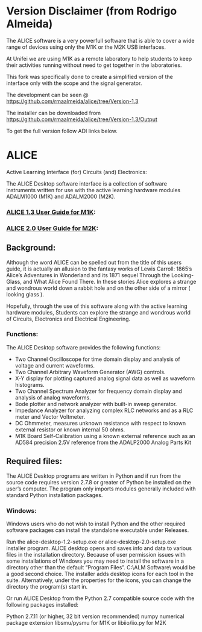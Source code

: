 # Version Disclaimer (from Rodrigo Almeida)

The ALICE software is a very powerfull software that is able to cover a wide range of devices using only the M1K or the M2K USB interfaces.

At Unifei we are using M1K as a remote laboratory to help students to keep their activities running without need to get together in the laboratories.

This fork was specifically done to create a simplified version of the interface only with the scope and the signal generator.

The development can be seen @ https://github.com/rmaalmeida/alice/tree/Version-1.3

The installer can be downloaded from https://github.com/rmaalmeida/alice/tree/Version-1.3/Output

To get the full version follow ADI links below.

# ALICE

Active Learning Interface (for) Circuits (and) Electronics:

The ALICE Desktop software interface is a collection of software instruments written for use with the active learning hardware modules ADALM1000 (M1K) and ADALM2000 (M2K).
### [ALICE 1.3 User Guide for M1K]:
### [ALICE 2.0 User Guide for M2K]:
[ALICE 1.3 User Guide for M1K]:https://wiki.analog.com/university/tools/m1k/alice/desk-top-users-guide
[ALICE 2.0 User Guide for M2K]:https://wiki.analog.com/university/tools/m2k/alice/users-guide-m2k

## Background:

Although the word ALICE can be spelled out from the title of this users guide, it is actually an allusion to 
the fantasy works of Lewis Carroll: 1865’s Alice’s Adventures in Wonderland and its 1871 sequel Through the 
Looking-Glass, and What Alice Found There. In these stories Alice explores a strange and wondrous world down 
a rabbit hole and on the other side of a mirror ( looking glass ).

Hopefully, through the use of this software along with the active learning hardware modules, Students 
can explore the strange and wondrous world of Circuits, Electronics and Electrical Engineering.

### Functions:

The ALICE Desktop software provides the following functions:

- Two Channel Oscilloscope for time domain display and analysis of voltage and current waveforms.
- Two Channel Arbitrary Waveform Generator (AWG) controls.
- X-Y display for plotting captured analog signal data as well as waveform histograms.
- Two Channel Spectrum Analyzer for frequency domain display and analysis of analog waveforms.
- Bode plotter and network analyzer with built-in sweep generator.
- Impedance Analyzer for analyzing complex RLC networks and as a RLC meter and Vector Voltmeter.
- DC Ohmmeter, measures unknown resistance with respect to known external resistor or known internal 50 ohms.
- M1K Board Self-Calibration using a known external reference such as an AD584 precision 2.5V reference from the ADALP2000 Analog Parts Kit

## Required files:

The ALICE Desktop programs are written in Python and if run from the source code requires version 2.7.8 or 
greater of Python be installed on the user’s computer. The program only imports modules generally included 
with standard Python installation packages.

### Windows:

Windows users who do not wish to install Python and the other required software packages can install the 
standalone executable under Releases.   

Run the alice-desktop-1.2-setup.exe or alice-desktop-2.0-setup.exe installer program. 
ALICE desktop opens and saves info and data to various files in the installation directory. Because of user 
permission issues with some installations of Windows you may need to install the software in a directory 
other than the default “Program Files”. C:\ALM Software\ would be a good second choice. The installer adds 
desktop icons for each tool in the suite. Alternatively, under the properties for the icons, you can change 
the directory the program(s) start in.

Or run ALICE Desktop from the Python 2.7 compatible source code with the following packages installed:

Python 2.7.11 (or higher, 32 bit version recommended)
numpy numerical package extension
libsmu/pysmu for M1K or libiio/iio.py for M2K
